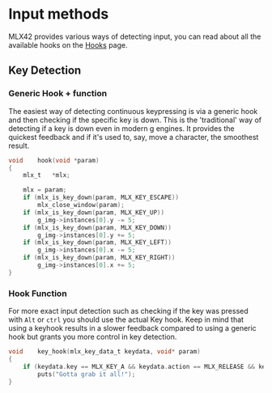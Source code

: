 <!----------------------------------------------------------------------------
Copyright @ 2021-2022 Codam Coding College. All rights reserved.
See copyright and license notice in the root project for more information.
----------------------------------------------------------------------------->

# Input methods

MLX42 provides various ways of detecting input, you can read about all the available hooks on the [Hooks](./Hooks.md) page.

## Key Detection

### Generic Hook + function

The easiest way of detecting continuous keypressing is via a generic hook and then checking if the specific key is down.
This is the 'traditional' way of detecting if a key is down even in modern g engines. It provides the quickest feedback and if it's used to, say, move a character, the smoothest result.

```c
void	hook(void *param)
{
	mlx_t	*mlx;

	mlx = param;
	if (mlx_is_key_down(param, MLX_KEY_ESCAPE))
		mlx_close_window(param);
	if (mlx_is_key_down(param, MLX_KEY_UP))
		g_img->instances[0].y -= 5;
	if (mlx_is_key_down(param, MLX_KEY_DOWN))
		g_img->instances[0].y += 5;
	if (mlx_is_key_down(param, MLX_KEY_LEFT))
		g_img->instances[0].x -= 5;
	if (mlx_is_key_down(param, MLX_KEY_RIGHT))
		g_img->instances[0].x += 5;
}
```

### Hook Function

For more exact input detection such as checking if the key was pressed with `Alt` or `ctrl` you should use the actual Key hook.
Keep in mind that using a keyhook results in a slower feedback compared to using a generic hook but grants you more control in key detection.

```c
void	key_hook(mlx_key_data_t keydata, void* param)
{
	if (keydata.key == MLX_KEY_A && keydata.action == MLX_RELEASE && keydata.modifier == MLX_CONTROL)
		puts("Gotta grab it all!");
}
```